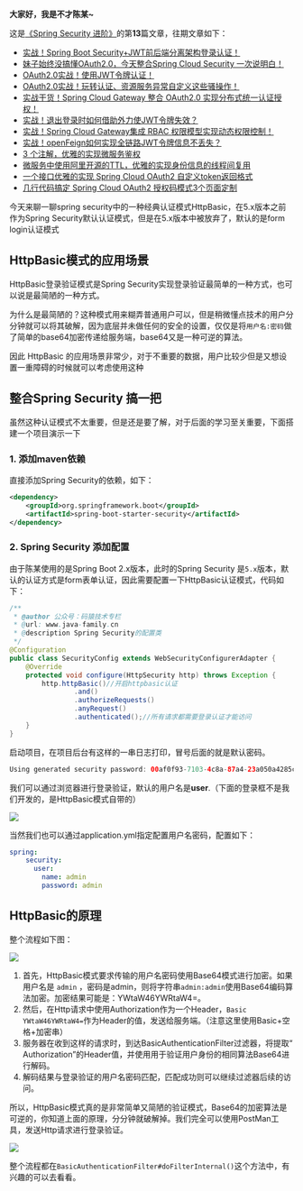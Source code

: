 **大家好，我是不才陈某~**

这是[《Spring Security 进阶》](https://mp.weixin.qq.com/mp/appmsgalbum?__biz=MzU3MDAzNDg1MA==&action=getalbum&album_id=2151150065472569352#wechat_redirect)的第**13**篇文章，往期文章如下：

- [实战！Spring Boot Security+JWT前后端分离架构登录认证！](https://mp.weixin.qq.com/s?__biz=MzU3MDAzNDg1MA==&mid=2247502546&idx=1&sn=bfb6fd9d96d8c5bf107a4981ba5e1547&chksm=fcf7151fcb809c09b7ae29de8c0af0d00976539a46ee5f9bf583a6a7b196ea82f26ce98fd982&scene=178&cur_album_id=2151150065472569352#rd)
- [妹子始终没搞懂OAuth2.0，今天整合Spring Cloud Security 一次说明白！](https://mp.weixin.qq.com/s?__biz=MzU3MDAzNDg1MA==&mid=2247502682&idx=1&sn=52a15b623ab6135c134b8262bd605946&chksm=fcf71497cb809d81f1d2dbce76b3e00170f085306b2a2a67a807a6d9e2cf03bf1de3b8f203a2&scene=178&cur_album_id=2151150065472569352#rd)
- [OAuth2.0实战！使用JWT令牌认证！](https://mp.weixin.qq.com/s?__biz=MzU3MDAzNDg1MA==&mid=2247502801&idx=1&sn=56b1af09bfa25d5e44193a7d75dfa623&chksm=fcf7141ccb809d0a1b0b2d7f6d9893c7d3e560dd8996296276f0274d2578236ee87e9124810d&scene=178&cur_album_id=2151150065472569352#rd)
- [OAuth2.0实战！玩转认证、资源服务异常自定义这些骚操作！](https://mp.weixin.qq.com/s?__biz=MzU3MDAzNDg1MA==&mid=2247502905&idx=1&sn=32ba3ae4e0a4097d238f64719c88b7f7&chksm=fcf713f4cb809ae2ccb706b8e9f8184739d3c7b97d388467bfe9ff31a8c15768b6de05054f08&scene=178&cur_album_id=2151150065472569352#rd)
- [实战干货！Spring Cloud Gateway 整合 OAuth2.0 实现分布式统一认证授权！](https://mp.weixin.qq.com/s?__biz=MzU3MDAzNDg1MA==&mid=2247503249&idx=1&sn=b33ae3ff70a08b17ee0779d6ccb30b53&chksm=fcf7125ccb809b4aa4985da09e620e06c606754e6a72681c93dcc88bdc9aa7ba0cb64f52dbc3&scene=178&cur_album_id=2151150065472569352#rd)
- [实战！退出登录时如何借助外力使JWT令牌失效？](https://mp.weixin.qq.com/s?__biz=MzU3MDAzNDg1MA==&mid=2247504322&idx=1&sn=4b0a2488a4edcb025d0694604e86f840&chksm=fcf70e0fcb808719b98a65891bc08e9490db09f07debd4521052978a319ab052f8a72b93c1a7&scene=178&cur_album_id=2151150065472569352#rd)
- [实战！Spring Cloud Gateway集成 RBAC 权限模型实现动态权限控制！](https://mp.weixin.qq.com/s?__biz=MzU3MDAzNDg1MA==&mid=2247504442&idx=1&sn=48c1dd73c038e3d936db4e5134f7bbc2&chksm=fcf70df7cb8084e1556cac092fdb68ffd6503cbb287485ef76e9941611d134258c38d03e890a&scene=178&cur_album_id=2151150065472569352#rd)
- [实战！openFeign如何实现全链路JWT令牌信息不丢失？](https://mp.weixin.qq.com/s?__biz=MzU3MDAzNDg1MA==&mid=2247504759&idx=1&sn=e50d5b44eb64debf43c6d644f55c68b5&chksm=fcf70cbacb8085aca5cd88688973ed45cd8bd9a4642ae97727f3684b431f80316e5c073d6946&scene=178&cur_album_id=2151150065472569352#rd)
- [3 个注解，优雅的实现微服务鉴权](https://mp.weixin.qq.com/s?__biz=MzU3MDAzNDg1MA==&mid=2247512286&idx=1&sn=4ca3339cc0428c72a7885957d5ee9241&chksm=fcf76f13cb80e605f878498bae159cfe2b55f03334b32dd77bac46d2fc3e2c0d2e5cafbd7d7c&scene=178&cur_album_id=2151150065472569352#rd)
- [微服务中使用阿里开源的TTL，优雅的实现身份信息的线程间复用](https://mp.weixin.qq.com/s?__biz=MzU3MDAzNDg1MA==&mid=2247512365&idx=1&sn=f847a72fecda9852ad23879e78e07af2&chksm=fcf76ee0cb80e7f6df3c15868f89a7722db5152625b2e60c2ba78f4bc14112fbc45280e52fac&scene=178&cur_album_id=2151150065472569352#rd)
- [一个接口优雅的实现 Spring Cloud OAuth2 自定义token返回格式](https://mp.weixin.qq.com/s?__biz=MzU3MDAzNDg1MA==&mid=2247514149&idx=1&sn=48e6952620d9fdb2363aa6c86af0e2f2&chksm=fcf767e8cb80eefeefdc23e35600cf296af25c07a1da77526489cc4fc58a19d3f53723f5a5f2&scene=178&cur_album_id=2151150065472569352#rd)
- [几行代码搞定 Spring Cloud OAuth2 授权码模式3个页面定制](https://mp.weixin.qq.com/s?__biz=MzU3MDAzNDg1MA==&mid=2247514685&idx=1&sn=f886c3f8161c8a6e87278dbde9154018&chksm=fcf765f0cb80ece64b4c39184500246a5638b7fff9b9efa6d66ba517c3336e0a72d03f2da1d6&scene=178&cur_album_id=2151150065472569352#rd)

今天来聊一聊spring security中的一种经典认证模式HttpBasic，在5.x版本之前作为Spring Security默认认证模式，但是在5.x版本中被放弃了，默认的是form login认证模式



## HttpBasic模式的应用场景

HttpBasic登录验证模式是Spring Security实现登录验证最简单的一种方式，也可以说是最简陋的一种方式。

为什么是最简陋的？这种模式用来糊弄普通用户可以，但是稍微懂点技术的用户分分钟就可以将其破解，因为底层并未做任何的安全的设置，仅仅是将`用户名:密码`做了简单的base64加密传递给服务端，base64又是一种可逆的算法。

因此 HttpBasic 的应用场景非常少，对于不重要的数据，用户比较少但是又想设置一重障碍的时候就可以考虑使用这种



## 整合Spring Security 搞一把

虽然这种认证模式不太重要，但是还是要了解，对于后面的学习至关重要，下面搭建一个项目演示一下



### 1. 添加maven依赖

直接添加Spring Security的依赖，如下：

```xml
<dependency>
	<groupId>org.springframework.boot</groupId>
	<artifactId>spring-boot-starter-security</artifactId>
</dependency>
```



### 2. Spring Security 添加配置

由于陈某使用的是Spring Boot 2.x版本，此时的Spring Security 是`5.x`版本，默认的认证方式是form表单认证，因此需要配置一下HttpBasic认证模式，代码如下：

```java
/**
 * @author 公众号：码猿技术专栏
 * @url: www.java-family.cn
 * @description Spring Security的配置类
 */
@Configuration
public class SecurityConfig extends WebSecurityConfigurerAdapter {
    @Override
    protected void configure(HttpSecurity http) throws Exception {
        http.httpBasic()//开启httpbasic认证
                .and()
                .authorizeRequests()
                .anyRequest()
                .authenticated();//所有请求都需要登录认证才能访问
    }
}
```

启动项目，在项目后台有这样的一串日志打印，冒号后面的就是默认密码。

```java
Using generated security password: 00af0f93-7103-4c8a-87a4-23a050a4285c
```

我们可以通过浏览器进行登录验证，默认的用户名是**user**.（下面的登录框不是我们开发的，是HttpBasic模式自带的）

![](https://img.java-family.cn/20220704204930.png)

当然我们也可以通过application.yml指定配置用户名密码，配置如下：

```yaml
spring:
    security:
      user:
        name: admin
        password: admin
```



## HttpBasic的原理

整个流程如下图：

![](https://img.java-family.cn/20220704210632.png)

1. 首先，HttpBasic模式要求传输的用户名密码使用Base64模式进行加密。如果用户名是 `admin` ，密码是admin，则将字符串`admin:admin`使用Base64编码算法加密。加密结果可能是：YWtaW46YWRtaW4=。
2. 然后，在Http请求中使用Authorization作为一个Header，`Basic YWtaW46YWRtaW4=`作为Header的值，发送给服务端。（注意这里使用Basic+空格+加密串）
3. 服务器在收到这样的请求时，到达BasicAuthenticationFilter过滤器，将提取“ Authorization”的Header值，并使用用于验证用户身份的相同算法Base64进行解码。
4. 解码结果与登录验证的用户名密码匹配，匹配成功则可以继续过滤器后续的访问。

所以，HttpBasic模式真的是非常简单又简陋的验证模式，Base64的加密算法是可逆的，你知道上面的原理，分分钟就破解掉。我们完全可以使用PostMan工具，发送Http请求进行登录验证。

![](https://img.java-family.cn/20220704211301.png)

整个流程都在`BasicAuthenticationFilter#doFilterInternal()`这个方法中，有兴趣的可以去看看。
